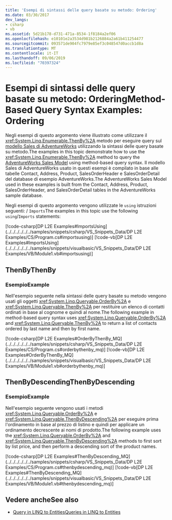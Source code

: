 ```yaml
---
title: 'Esempi di sintassi delle query basate su metodo: Ordering'
ms.date: 03/30/2017
dev_langs:
- csharp
- vb
ms.assetid: 5d21b178-d731-471a-8534-1f8184a2ef06
ms.openlocfilehash: e10101e2a3534d981b2126884a2a61b411254477
ms.sourcegitcommit: 093571de904fc7979e85ef3c048547d0accb1d8a
ms.translationtype: MT
ms.contentlocale: it-IT
ms.lasthandoff: 09/06/2019
ms.locfileid: "70397324"
---
```

# <a name="method-based-query-syntax-examples-ordering"></a><span data-ttu-id="52a0b-102">Esempi di sintassi delle query basate su metodo: Ordering</span><span class="sxs-lookup"><span data-stu-id="52a0b-102">Method-Based Query Syntax Examples: Ordering</span></span>
<span data-ttu-id="52a0b-103">Negli esempi di questo argomento viene illustrato come utilizzare il <xref:System.Linq.Enumerable.ThenBy%2A> metodo per eseguire query sul [modello Sales di AdventureWorks](https://github.com/Microsoft/sql-server-samples/releases/tag/adventureworks) utilizzando la sintassi delle query basate su metodo.</span><span class="sxs-lookup"><span data-stu-id="52a0b-103">The examples in this topic demonstrate how to use the <xref:System.Linq.Enumerable.ThenBy%2A> method to query the [AdventureWorks Sales Model](https://github.com/Microsoft/sql-server-samples/releases/tag/adventureworks) using method-based query syntax.</span></span> <span data-ttu-id="52a0b-104">Il modello Sales di AdventureWorks usato in questi esempi è compilato in base alle tabelle Contact, Address, Product, SalesOrderHeader e SalesOrderDetail del database di esempio AdventureWorks.</span><span class="sxs-lookup"><span data-stu-id="52a0b-104">The AdventureWorks Sales Model used in these examples is built from the Contact, Address, Product, SalesOrderHeader, and SalesOrderDetail tables in the AdventureWorks sample database.</span></span>  
  
 <span data-ttu-id="52a0b-105">Negli esempi di questo argomento vengono utilizzate le `using` istruzioni seguenti: / `Imports`</span><span class="sxs-lookup"><span data-stu-id="52a0b-105">The examples in this topic use the following `using`/`Imports` statements:</span></span>  
  
 [!code-csharp[DP L2E Examples#ImportsUsing](../../../../../../samples/snippets/csharp/VS_Snippets_Data/DP L2E Examples/CS/Program.cs#importsusing)]
 [!code-vb[DP L2E Examples#ImportsUsing](../../../../../../samples/snippets/visualbasic/VS_Snippets_Data/DP L2E Examples/VB/Module1.vb#importsusing)]  
  
## <a name="thenby"></a><span data-ttu-id="52a0b-106">ThenBy</span><span class="sxs-lookup"><span data-stu-id="52a0b-106">ThenBy</span></span>  
  
### <a name="example"></a><span data-ttu-id="52a0b-107">Esempio</span><span class="sxs-lookup"><span data-stu-id="52a0b-107">Example</span></span>  
 <span data-ttu-id="52a0b-108">Nell'esempio seguente nella sintassi delle query basate su metodo vengono usati gli oggetti <xref:System.Linq.Queryable.OrderBy%2A> e <xref:System.Linq.Queryable.ThenBy%2A> per restituire un elenco di contatti ordinati in base al cognome e quindi al nome.</span><span class="sxs-lookup"><span data-stu-id="52a0b-108">The following example in method-based query syntax uses <xref:System.Linq.Queryable.OrderBy%2A> and <xref:System.Linq.Queryable.ThenBy%2A> to return a list of contacts ordered by last name and then by first name.</span></span>  
  
 [!code-csharp[DP L2E Examples#OrderByThenBy_MQ](../../../../../../samples/snippets/csharp/VS_Snippets_Data/DP L2E Examples/CS/Program.cs#orderbythenby_mq)]
 [!code-vb[DP L2E Examples#OrderByThenBy_MQ](../../../../../../samples/snippets/visualbasic/VS_Snippets_Data/DP L2E Examples/VB/Module1.vb#orderbythenby_mq)]  
  
## <a name="thenbydescending"></a><span data-ttu-id="52a0b-109">ThenByDescending</span><span class="sxs-lookup"><span data-stu-id="52a0b-109">ThenByDescending</span></span>  
  
### <a name="example"></a><span data-ttu-id="52a0b-110">Esempio</span><span class="sxs-lookup"><span data-stu-id="52a0b-110">Example</span></span>  
 <span data-ttu-id="52a0b-111">Nell'esempio seguente vengono usati i metodi <xref:System.Linq.Queryable.OrderBy%2A> e <xref:System.Linq.Queryable.ThenByDescending%2A> per eseguire prima l'ordinamento in base al prezzo di listino e quindi per applicare un ordinamento decrescente ai nomi di prodotto.</span><span class="sxs-lookup"><span data-stu-id="52a0b-111">The following example uses the <xref:System.Linq.Queryable.OrderBy%2A> and <xref:System.Linq.Queryable.ThenByDescending%2A> methods to first sort by list price, and then perform a descending sort of the product names.</span></span>  
  
 [!code-csharp[DP L2E Examples#ThenByDescending_MQ](../../../../../../samples/snippets/csharp/VS_Snippets_Data/DP L2E Examples/CS/Program.cs#thenbydescending_mq)]
 [!code-vb[DP L2E Examples#ThenByDescending_MQ](../../../../../../samples/snippets/visualbasic/VS_Snippets_Data/DP L2E Examples/VB/Module1.vb#thenbydescending_mq)]  
  
## <a name="see-also"></a><span data-ttu-id="52a0b-112">Vedere anche</span><span class="sxs-lookup"><span data-stu-id="52a0b-112">See also</span></span>

- [<span data-ttu-id="52a0b-113">Query in LINQ to Entities</span><span class="sxs-lookup"><span data-stu-id="52a0b-113">Queries in LINQ to Entities</span></span>](queries-in-linq-to-entities.md)
